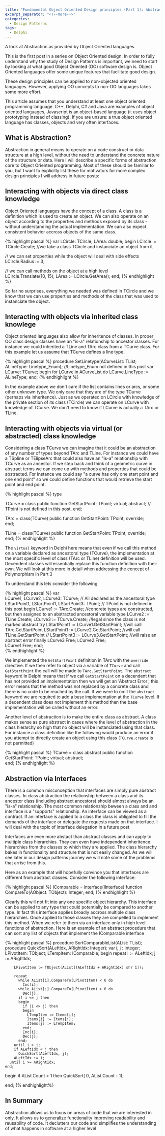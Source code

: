 ```yaml
---
title: "Fundamental Object Oriented Design principles (Part 1): Abstraction"
excerpt_separator: "<!--more-->"
categories:
  - Design Patterns
tags:
  - Delphi
---
```

A look at Abstraction as provided by Object Oriented languages. 

This is the first post in a series on Object Oriented design. In order to fully understand why the study of Design Patterns is important, we need to start by looking at what good Object Oriented (OO) software design is. Object Oriented languages offer some unique features that facilitate good design. 

These design principles can be applied to non-objected oriented languages. However, applying OO concepts to non-OO languages takes some more effort.
<!--more-->

This article assumes that you understand at least one object oriented programming language. C++, Delphi, C# and Java are examples of object oriented languages, Javascript is an object-based language (it uses object prototyping instead of classing). If you are unsure: a true object oriented language has classes, objects and very often interfaces. 

## What is Abstraction?

Abstraction in general means to operate on a code construct or data structure at a high level, without the need to understand the concrete nature of the structure or data. Here I will describe a specific forms of abstraction core to Object Oriented programming. Most of these should be familiar to you, but I want to explicitly list these for motivators for more complex design principles I will address in future posts:

## Interacting with objects via direct class knowledge
Object Oriented languages have the concept of a class. A class is a definition which is used to create an object. We can also operate on an object according to the properties and methods exposed by its class - without understanding the actual implementation. We can also expect consistent behavior accross objects of the same class. 

{% highlight pascal %}
var
  LCircle: TCircle;
  LArea: double;
begin
  LCircle := TCircle.Create; //we take a class TCircle and instanciate an object from it
  
  // we can set properties while the object will deal with side effects 
  LCircle.Radius := 3; 
  
  // we can call methods on the object at a high level  
  LCircle.Translate(10, 15);
  LArea := LCircle.GetArea();
end; 
{% endhighlight %}


So far no surprises, everything we needed was defined in TCircle and we know that we can use properties and methods of the class that was used to instanciate the object.

## Interacting with objects via inherited class knowlege
Object oriented languages also allow for inheritence of classes. In proper OO class design classes have an "is-a" relationship to ancestor classes. For instance we could inherited a TLine and TArc class from a TCurve class. For this example let us assume that TCurve defines a line type.

{% highlight pascal %}
procedure SetLinetype(ACurveList: TList<TCurve>; ALineType: Linetype_Enum); //Linetype_Enum not defined in this post
var    
  LCurve: TCurve;
begin
  for LCurve in ACurveList do
    LCurve.LineType := ALineType;
end;
{% endhighlight %}

In the example above we don't care if the list contains lines or arcs, or some other unknown type. We only care that they are of the type TCurve (perhaps via inheritence). Just as we operated on LCircle with knowledge of the private section of its class (TCircle) we can operate on LCurve with knowledge of TCurve. We don't need to know if LCurve is actually a TArc or TLine.

## Interacting with objects via virtual (or abstracted) class knowledge
Considering a class TCurve we can imagine that it could be an abstraction of any number of types beyond TArc and TLine. For instance we could have a TSpline or TElipseArc that could also have an "is-a" relationship with TCurve as an ancestor. If we step back and think of a geometric curve in abstract terms we can come up with methods and properties that could be abstracted. For instance we could say "a curve has only one start point and one end point" so we could define functions that would retrieve the start point and end point.

{% highlight pascal %}
type

TCurve = class
public
   function GetStartPoint: TPoint; virtual; abstract;   // TPoint is not defined in this post. 
end;

TArc = class(TCurve)
public
   function GetStartPoint: TPoint; override;   
end;

TLine = class(TCurve)
public
   function GetStartPoint: TPoint; override;   
end;
{% endhighlight %}


The `virtual` keyword in Delphi here means that even if we call this method on a variable declared as ancestoral type (TCurve), the implementation at the most specific level of class (TArc or TLine) definition will be used. Decendent classes will essentially replace this function definition with their own. We will look at this more in detail when addressing the concept of Polymorphism in Part 3

To understand this lets consider the following

{% highlight pascal %}
var    
  LCurve1, LCurve2, LCurve3: TCurve; // All declared as the ancestoral type
  LStartPoint1, LStartPoint1, LStartPoint3: TPoint;  // TPoint is not defined in this post
begin
  LCurve1 := TArc.Create;  //concrete types are constructed, but then assigned to an abstracted ancestoral variable type
  LCurve2 := TLine.Create;
  LCurve3 := TCurve.Create; //legal since the class is not marked abstract
  try
    LStartPoint1 := LCurve1.GetStartPoint; //will call TArc.GetStartPoint
    LStartPoint1 := LCurve2.GetStartPoint; //will call TLine.GetStartPoint
    // LStartPoint3 := LCurve3.GetStartPoint; //will raise an abstract error
  finally
    LCurve3.Free;
    LCurve2.Free;    
    LCurve1.Free;
 end;    
{% endhighlight %}

We implemented the `GetStartPoint` definition in TArc with the `override` directive. If we then refer to object via a variable of `TCurve` and call `GetStartPoint` the call will be made to `TArc.GetStartPoint`. The `abstract` keyword in Delphi means that if we call `GetStartPoint` on a decendent that has not provided an implementation then we will get an 'Abstract Error', this error means that the method was not replaced by a concrete class and there is no code to be reached by the call. If we were to omit the `abstract` keyword we are required to add a base implementation at the `TCurve` level. If a decendent class does not implement this method then the base implementation will be called without an error.

Another level of abstraction is to make the entire class as abstract. A class makes sense as pure abstract in cases where the level of abstraction in the class hierarchy so high that no object will be instanciated using that class. For instance a class definition like the following would produce an error if you attempt to directly create an object using this class (`TCurve.create` is not permitted)

{% highlight pascal %}
TCurve = class abstract
public
   function GetStartPoint: TPoint; virtual; abstract;   
end;
{% endhighlight %}

## Abstraction via Interfaces

There is a common misconception that interfaces are simply pure abstract classes. In class abstraction the relationship between a class and its ancestor class (including abstract ancestors) should almost always be an "is-a" relationship. The most common relationship beween a class and and interface is a "supports" relationship. An interface can be viewed as a contract. If an interface is applied to a class the class is obligated to fill the demands of the interface or delegate the requests made on that interface. I will deal with the topic of interface delegation in a future post.

Interfaces are even more abstact than abstract classes and can apply to multiple class hierarchies. They can even have independent inheritence hierarchies from the classes to which they are applied. The class hierarchy bakes in functionality and structure that is not easily changed. As we will see later in our design patterns journey we will note some of the problems that arrise from this. 

Here as an example that will hopefully convince you that interfaces are different from abstract classes. Consider the following interface:

{% highlight pascal %}
  IComparable = interface(IInterface)
    function CompareTo(AObject: TObject): Integer;
  end;
{% endhighlight %}

Clearly this will not fit into any one specific object hierarchy. This interface can be applied to any type that could potentially be compared to another type. In fact this interface applies broadly accross multiple class hierarchies. Once applied to those classes they are compelled to implement this method. When we refer to them via an interface only in high level functions of abstraction. Here is an example of an abstract procedure that can sort any list of objects that implement the IComparable interface

{% highlight pascal %}
procedure SortComparableList(AList: TList<IComparable>);
    procedure QuickSort(ALeftIdx, ARightIdx: Integer);
    var
      i, j : Integer;
      LPivotItem: TObject;
      LTempItem: IComparable;
    begin
      repeat
        i := ALeftIdx;
        j := ARightIdx;

        LPivotItem := TObject(AList[(ALeftIdx + ARightIdx) shr 1]);

        repeat
          while AList[i].CompareTo(LPivotItem) < 0 do
            Inc(i);
          while AList[j].CompareTo(LPivotItem) > 0 do
            Dec(j);
          if i <= j then
          begin
            if (i <> j) then
            begin
              LTempItem := Items[i];
              Items[i] := Items[j];
              Items[j] := LTempItem;
            end;
            Inc(i);
            Dec(j);
          end;
        until i > j;
        if ALeftIdx < j then
          QuickSort(ALeftIdx, j);
        ALeftIdx := i;
      until i >= ARightIdx;
    end;


begin
  if AList.Count > 1 then
    QuickSort( 0, AList.Count - 1);

end;
{% endhighlight%}

## In Summary
Abstraction allows us to focus on areas of code that we are interested in only. It allows us to generalize functionality improving readability and reusability of code. It declutters our code and simplifies the understanding of what happens in software at a higher level

